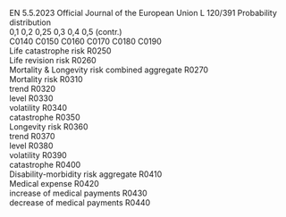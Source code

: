 EN  5.5.2023 Official Journal of the European Union L 120/391
 Probability distribution  
0,1  0,2  0,25  0,3  0,4  0,5  (contr.)  
C0140  C0150  C0160  C0170  C0180  C0190  
Life catastrophe risk  R0250  
Life revision risk  R0260  
Mortality & Longevity risk combined aggregate  R0270  
Mortality risk  R0310  
trend  R0320  
level  R0330  
volatility  R0340  
catastrophe  R0350  
Longevity risk  R0360  
trend  R0370  
level  R0380  
volatility  R0390  
catastrophe  R0400  
Disability-morbidity risk aggregate  R0410  
Medical expense  R0420  
increase of medical payments  R0430  
decrease of medical payments  R0440
